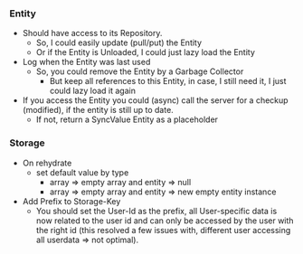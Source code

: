 ### Entity
*	Should have access to its Repository.
    * So, I could easily update (pull/put) the Entity
    * Or if the Entity is Unloaded, I could just lazy load the Entity
* Log when the Entity was last used
    * So, you could remove the Entity by a Garbage Collector
        * But keep all references to this Entity, in case, I still need it, I just could lazy load it again
* If you access the Entity you could (async) call the server for a checkup (modified), if the entity is still up to date.
    * If not, return a SyncValue Entity as a placeholder

### Storage
* On rehydrate
   * set default value by type
      * array => empty array and entity => null
      * array => empty array and entity => new empty entity instance
* Add Prefix to Storage-Key
   * You should set the User-Id as the prefix, all User-specific data is now related to the user id and can only be accessed by the user with the right id (this resolved a few issues with, different user accessing all userdata => not optimal).
